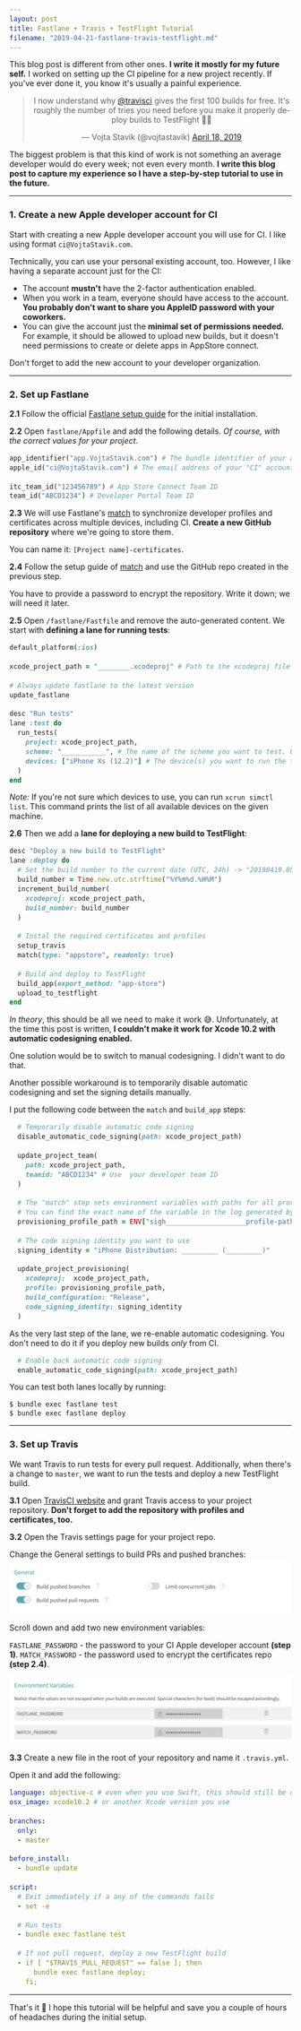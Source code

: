```yaml
---
layout: post
title: Fastlane + Travis + TestFlight Tutorial
filename: "2019-04-21-fastlane-travis-testflight.md"
---
```


This blog post is different from other ones. **I write it mostly for my future self.** I worked on setting up the CI pipeline for a new project recently. If you've ever done it, you know it's usually a painful experience.

<center>
<blockquote class="twitter-tweet" data-lang="en"><p lang="en" dir="ltr">I now understand why <a href="https://twitter.com/travisci?ref_src=twsrc%5Etfw">@travisci</a> gives the first 100 builds for free. It&#39;s roughly the number of tries you need before you make it properly deploy builds to TestFlight 🤦‍♂️</p>&mdash; Vojta Stavik (@vojtastavik) <a href="https://twitter.com/vojtastavik/status/1118988570197409793?ref_src=twsrc%5Etfw">April 18, 2019</a></blockquote>
<script async src="https://platform.twitter.com/widgets.js" charset="utf-8"></script>
</center>

The biggest problem is that this kind of work is not something an average developer would do every week; not even every month. **I write this blog post to capture my experience so I have a step-by-step tutorial to use in the future.**

<!-- more -->

---

### 1. Create a new Apple developer account for CI

Start with creating a new Apple developer account you will use for CI. I like using format `ci@VojtaStavik.com`.

Technically, you can use your personal existing account, too. However, I like having a separate account just for the CI:
- The account **mustn't** have the 2-factor authentication enabled.
- When you work in a team, everyone should have access to the account. **You probably don't want to share you AppleID password with your coworkers.**
- You can give the account just the **minimal set of permissions needed.** For example, it should be allowed to upload new builds, but it doesn't need permissions to create or delete apps in AppStore connect.

Don't forget to add the new account to your developer organization.

---

### 2. Set up Fastlane

**2.1** Follow the official [Fastlane setup guide](https://docs.fastlane.tools/getting-started/ios/setup/) for the initial installation.

**2.2** Open `fastlane/Appfile` and add the following details. _Of course, with the correct values for your project_.
```ruby
app_identifier("app.VojtaStavik.com") # The bundle identifier of your app
apple_id("ci@VojtaStavik.com") # The email address of your "CI" account from step 1

itc_team_id("123456789") # App Store Connect Team ID
team_id("ABCD1234") # Developer Portal Team ID
```

**2.3** We will use Fastlane's [match](https://docs.fastlane.tools/actions/match/#match) to synchronize developer profiles and certificates across multiple devices, including CI. **Create a new GitHub repository** where we're going to store them.

You can name it: `[Project name]-certificates`.

**2.4** Follow the setup guide of [match](https://docs.fastlane.tools/actions/match/#match) and use the GitHub repo created in the previous step.

You have to provide a password to encrypt the repository. Write it down; we will need it later.

**2.5** Open `/fastlane/Fastfile` and remove the auto-generated content. We start with **defining a lane for running tests**:
```ruby
default_platform(:ios)

xcode_project_path = "________.xcodeproj" # Path to the xcodeproj file

# Always update fastlane to the latest version
update_fastlane

desc "Run tests"
lane :test do
  run_tests(
    project: xcode_project_path,
    scheme: "___________", # The name of the scheme you want to test. Usually, it's similar to your project name.
    devices: ["iPhone Xs (12.2)"] # The device(s) you want to run the tests on.
  )
end
```

_Note:_ If you're not sure which devices to use, you can run `xcrun simctl list`. This command prints the list of all available devices on the given machine.

**2.6** Then we add a **lane for deploying a new build to TestFlight**:
```ruby
desc "Deploy a new build to TestFlight"
lane :deploy do
  # Set the build number to the current date (UTC, 24h) -> "20190419.0510"
  build_number = Time.new.utc.strftime("%Y%m%d.%H%M")
  increment_build_number(
    xcodeproj: xcode_project_path,
    build_number: build_number
  )

  # Instal the required certificates and profiles
  setup_travis
  match(type: "appstore", readonly: true)

  # Build and deploy to TestFlight
  build_app(export_method: "app-store")
  upload_to_testflight
end
```

_In theory_, this should be all we need to make it work 😅. Unfortunately, at the time this post is written, **I couldn't make it work for Xcode 10.2 with automatic codesigning enabled.**

One solution would be to switch to manual codesigning. I didn't want to do that.

Another possible workaround is to temporarily disable automatic codesigning and set the signing details manually.

I put the following code between the `match` and `build_app` steps:

```ruby
  # Temporarily disable automatic code signing
  disable_automatic_code_signing(path: xcode_project_path)

  update_project_team(
    path: xcode_project_path,
    teamid: "ABCD1234" # Use  your developer team ID
  )

  # The "match" step sets environment variables with paths for all provisioning profiles.
  # You can find the exact name of the variable in the log generated by "match".
  provisioning_profile_path = ENV["sigh____________________profile-path"]

  # The code signing identity you want to use
  signing_identity = "iPhone Distribution: _________ (_________)"

  update_project_provisioning(
    xcodeproj:  xcode_project_path,
    profile: provisioning_profile_path,
    build_configuration: "Release",
    code_signing_identity: signing_identity
  )
```

As the very last step of the lane, we re-enable automatic codesigning. You don't need to do it if you deploy new builds _only_ from CI.
```ruby
  # Enable back automatic code signing
  enable_automatic_code_signing(path: xcode_project_path)
```

You can test both lanes locally by running:
```shell
$ bundle exec fastlane test
$ bundle exec fastlane deploy
```

---

### 3. Set up Travis

We want Travis to run tests for every pull request. Additionally, when there's a change to `master`, we want to run the tests and deploy a new TestFlight build.

**3.1** Open [TravisCI website](https://travis-ci.com) and grant Travis access to your project repository. **Don't forget to add the repository with profiles and certificates, too.**

**3.2** Open the Travis settings page for your project repo.

Change the General settings to build PRs and pushed branches:
![Travis general settings](/images/fastlane-travis-testflight/travis-general-settings.png)

Scroll down and add two new environment variables:

`FASTLANE_PASSWORD` - the password to your CI Apple developer account **(step 1)**.
`MATCH_PASSWORD` - the password used to encrypt the certificates repo **(step 2.4)**.

![Travis environment variables](/images/fastlane-travis-testflight/travis-env-variables.png)

**3.3** Create a new file in the root of your repository and name it `.travis.yml`.

Open it and add the following:
```yml
language: objective-c # even when you use Swift, this should still be objective-c
osx_image: xcode10.2 # or another Xcode version you use

branches:
  only:
  - master

before_install:
  - bundle update

script:
  # Exit immediately if a any of the commands fails
  - set -e

  # Run tests
  - bundle exec fastlane test

  # If not pull request, deploy a new TestFlight build
  - if [ "$TRAVIS_PULL_REQUEST" == false ]; then
      bundle exec fastlane deploy;
    fi;
```

---

That's it 🎉 I hope this tutorial will be helpful and save you a couple of hours of headaches during the initial setup.
